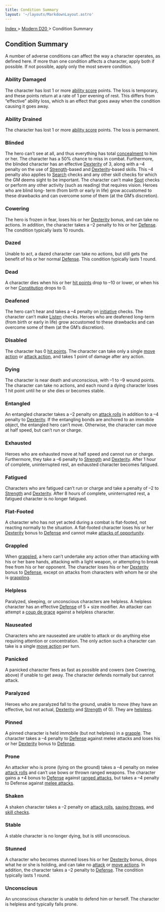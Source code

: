 ```yaml
---
title: Condition Summary
layout: '~/layouts/MarkdownLayout.astro'
---
```


[ Index ](/) > [ Modern D20 ](/modern.d20.srd) > Condition Summary

## Condition Summary

A number of adverse conditions can affect the way a character operates, as
defined here. If more than one condition affects a character, apply both if
possible. If not possible, apply only the most severe condition.

### Ability Damaged

The character has lost 1 or more [ability score](/modern.d20.srd/basics/ability.scores) points. The loss is temporary,
and these points return at a rate of 1 per evening of rest. This differs from
“effective” ability loss, which is an effect that goes away when the condition
causing it goes away.

### Ability Drained

The character has lost 1 or more [ability score](/modern.d20.srd/basics/ability.scores) points. The loss is permanent.

### Blinded

The hero can’t see at all, and thus everything has total
[concealment](/modern.d20.srd/combat/concealment) to him or her. The character
has a 50% chance to miss in combat. Furthermore, the blinded character has an
effective [Dexterity](/modern.d20.srd/basics/ability.scores) of 3, along with
a –4 penalty on the use of
[Strength](/modern.d20.srd/basics/ability.scores)-based and
[Dexterity](/modern.d20.srd/basics/ability.scores)-based skills. This –4
penalty also applies to [Search](/modern.d20.srd/skills/search) checks and any
other skill checks for which the GM deems sight to be important. The character
can’t make [Spot](/modern.d20.srd/skills/spot) checks or perform any other
activity (such as reading) that requires vision. Heroes who are blind long-
term (from birth or early in life) grow accustomed to these drawbacks and can
overcome some of them (at the GM’s discretion).

### Cowering

The hero is frozen in fear, loses his or her
[Dexterity](/modern.d20.srd/basics/ability.scores) bonus, and can take no
actions. In addition, the character takes a –2 penalty to his or her
[Defense](/modern.d20.srd/combat/defense). The condition typically lasts 10
rounds.

### Dazed

Unable to act, a dazed character can take no actions, but still gets the
benefit of his or her normal [Defense](/modern.d20.srd/combat/defense). This
condition typically lasts 1 round.

### Dead

A character dies when his or her [hit points](/modern.d20.srd/combat/hit.points) drop to –10 or lower, or when his
or her [Constitution](/modern.d20.srd/basics/ability.scores) drops to 0.

### Deafened

The hero can’t hear and takes a –4 penalty on
[initiative](/modern.d20.srd/combat/initiative) checks. The character can’t
make [Listen](/modern.d20.srd/skills/listen) checks. Heroes who are deafened
long-term (from birth or early in life) grow accustomed to these drawbacks and
can overcome some of them (at the GM’s discretion).

### Disabled

The character has 0 [hit points](/modern.d20.srd/combat/hit.points). The
character can take only a single [move action](/modern.d20.srd/combat/move.actions) or [attack action](/modern.d20.srd/combat/attack.actions), and takes 1 point of damage
after any action.

### Dying

The character is near death and unconscious, with –1 to –9 wound points. The
character can take no actions, and each round a dying character loses 1 hit
point until he or she dies or becomes stable.

### Entangled

An entangled character takes a –2 penalty on [attack rolls](/modern.d20.srd/combat/attack.roll) in addition to a –4 penalty to
[Dexterity](/modern.d20.srd/basics/ability.scores). If the entangling bonds
are anchored to an immobile object, the entangled hero can’t move. Otherwise,
the character can move at half speed, but can’t run or charge.

### Exhausted

Heroes who are exhausted move at half speed and cannot run or charge.
Furthermore, they take a –6 penalty to
[Strength](/modern.d20.srd/basics/ability.scores) and
[Dexterity](/modern.d20.srd/basics/ability.scores). After 1 hour of complete,
uninterrupted rest, an exhausted character becomes fatigued.

### Fatigued

Characters who are fatigued can’t run or charge and take a penalty of –2 to
[Strength](/modern.d20.srd/basics/ability.scores) and
[Dexterity](/modern.d20.srd/basics/ability.scores). After 8 hours of complete,
uninterrupted rest, a fatigued character is no longer fatigued.

### Flat-Footed

A character who has not yet acted during a combat is flat-footed, not reacting
normally to the situation. A flat-footed character loses his or her
[Dexterity](/modern.d20.srd/basics/ability.scores) bonus to
[Defense](/modern.d20.srd/combat/defense) and cannot make [attacks of opportunity](/modern.d20.srd/combat/attacks.of.opportunity).

### Grappled

When [grappled](/modern.d20.srd/combat/grapple), a hero can’t undertake any
action other than attacking with his or her bare hands, attacking with a light
weapon, or attempting to break free from his or her opponent. The character
loses his or her [Dexterity](/modern.d20.srd/basics/ability.scores) bonus to
[Defense](/modern.d20.srd/combat/defense), except on attacks from characters
with whom he or she is [grappling](/modern.d20.srd/combat/grapple).

### Helpless

Paralyzed, sleeping, or unconscious characters are helpless. A helpless
character has an effective [Defense](/modern.d20.srd/combat/defense) of 5 +
size modifier. An attacker can attempt a [coup de grace](/modern.d20.srd/combat/helpless.defenders) against a helpless
character.

### Nauseated

Characters who are nauseated are unable to attack or do anything else
requiring attention or concentration. The only action such a character can
take is a single [move action](/modern.d20.srd/combat/move.actions) per turn.

### Panicked

A panicked character flees as fast as possible and cowers (see Cowering,
above) if unable to get away. The character defends normally but cannot
attack.

### Paralyzed

Heroes who are paralyzed fall to the ground, unable to move (they have an
effective, but not actual, [Dexterity](/modern.d20.srd/basics/ability.scores)
and [Strength](/modern.d20.srd/basics/ability.scores) of 0). They are
[helpless](/modern.d20.srd/combat/helpless.defenders).

### Pinned

A pinned character is held immobile (but not helpless) in a
[grapple](/modern.d20.srd/combat/grapple). The character takes a –4 penalty to
[Defense](/modern.d20.srd/combat/defense) against melee attacks and loses his
or her [Dexterity](/modern.d20.srd/basics/ability.scores) bonus to
[Defense](/modern.d20.srd/combat/defense).

### Prone

An attacker who is prone (lying on the ground) takes a –4 penalty on melee
[attack rolls](/modern.d20.srd/combat/attack.roll) and can’t use bows or
thrown ranged weapons. The character gains a +4 bonus to
[Defense](/modern.d20.srd/combat/defense) against [ranged attacks](/modern.d20.srd/combat/attack.roll), but takes a –4 penalty to
Defense against [melee attacks](/modern.d20.srd/combat/attack.roll).

### Shaken

A shaken character takes a –2 penalty on [attack rolls](/modern.d20.srd/combat/attack.roll), [saving throws](/modern.d20.srd/basics/saving.throws), and [skill checks](/modern.d20.srd/skills/skill.basics.php#skill).

### Stable

A stable character is no longer dying, but is still unconscious.

### Stunned

A character who becomes stunned loses his or her
[Dexterity](/modern.d20.srd/basics/ability.scores) bonus, drops what he or she
is holding, and can take no [attack](/modern.d20.srd/combat/attack.actions) or
[move actions](/modern.d20.srd/combat/move.actions). In addition, the
character takes a –2 penalty to
[Defense](/modern.d20.srd/basics/ability.scores). The condition typically
lasts 1 round.

### Unconscious

An unconscious character is unable to defend him or herself. The character is
helpless and typically falls prone.

